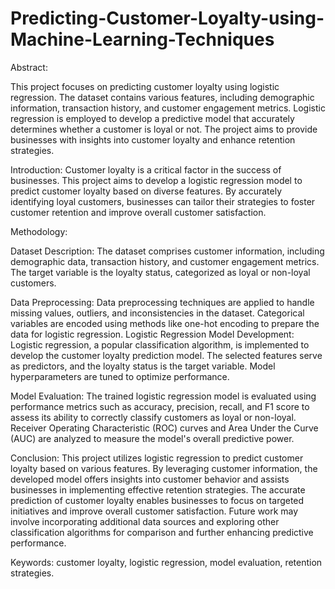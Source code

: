 # Predicting-Customer-Loyalty-using-Machine-Learning-Techniques
Abstract:

This project focuses on predicting customer loyalty using logistic regression. The dataset contains various features, including demographic information, transaction history, and customer engagement metrics. Logistic regression is employed to develop a predictive model that accurately determines whether a customer is loyal or not. The project aims to provide businesses with insights into customer loyalty and enhance retention strategies.

Introduction:
Customer loyalty is a critical factor in the success of businesses. This project aims to develop a logistic regression model to predict customer loyalty based on diverse features. By accurately identifying loyal customers, businesses can tailor their strategies to foster customer retention and improve overall customer satisfaction.

Methodology:

Dataset Description: The dataset comprises customer information, including demographic data, transaction history, and customer engagement metrics. The target variable is the loyalty status, categorized as loyal or non-loyal customers.

Data Preprocessing: Data preprocessing techniques are applied to handle missing values, outliers, and inconsistencies in the dataset. Categorical variables are encoded using methods like one-hot encoding to prepare the data for logistic regression.
Logistic Regression Model Development: Logistic regression, a popular classification algorithm, is implemented to develop the customer loyalty prediction model. The selected features serve as predictors, and the loyalty status is the target variable. Model hyperparameters are tuned to optimize performance.

Model Evaluation: The trained logistic regression model is evaluated using performance metrics such as accuracy, precision, recall, and F1 score to assess its ability to correctly classify customers as loyal or non-loyal. Receiver Operating Characteristic (ROC) curves and Area Under the Curve (AUC) are analyzed to measure the model's overall predictive power.

Conclusion:
This project utilizes logistic regression to predict customer loyalty based on various features. By leveraging customer information, the developed model offers insights into customer behavior and assists businesses in implementing effective retention strategies. The accurate prediction of customer loyalty enables businesses to focus on targeted initiatives and improve overall customer satisfaction. Future work may involve incorporating additional data sources and exploring other classification algorithms for comparison and further enhancing predictive performance.

Keywords: customer loyalty, logistic regression, model evaluation, retention strategies.
